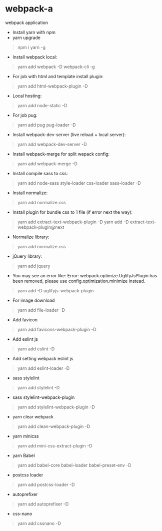 # webpack-a
webpack application
* Install yarn with npm
* yarn upgrade
> npm i yarn -g
* Install webpack local:
>yarn add webpack -D webpack-cli -g
* For job with html and template install plugin:
> yarn add html-webpack-plugin -D
* Local hosting:
> yarn add node-static -D
* For job pug:
> yarn add pug pug-loader -D
* Install webpack-dev-server (live reload + local server):
> yarn add webpack-dev-server -D
* Install webpack-merge for split wepack config:
> yarn add webpack-merge -D
* Install compile sass to css:
> yarn add node-sass style-loader css-loader sass-loader -D
* Install normalize:
> yarn add normalize.css
* Install plugin for bundle css to 1 file (if error next the way):
> yarn add extract-text-webpack-plugin -D
> yarn add -D extract-text-webpack-plugin@next
* Normalize library:
> yarn add normalize.css
* jQuery library:
> yarn add jquery
* You may see an error like: Error: webpack.optimize.UglifyJsPlugin has been removed, please use config.optimization.minimize instead.
> yarn add -D uglifyjs-webpack-plugin
* For image download
> yarn add file-loader -D
* Add favicon
> yarn add favicons-webpack-plugin -D
* Add eslint js
> yarn add eslint -D
* Add setting webpack eslint js
> yarn add eslint-loader -D
* sass stylelint
> yarn add stylelint -D
* sass stylelint-webpack-plugin
> yarn add stylelint-webpack-plugin -D
* yarn clear webpack
> yarn add clean-webpack-plugin -D
* yarn minicss
> yarn add mini-css-extract-plugin -D
* yarn Babel
> yarn add babel-core babel-loader babel-preset-env -D
* postcss loader
> yarn add postcss-loader -D
* autoprefixer
> yarn add autoprefixer -D
* css-nano
> yarn add cssnano -D